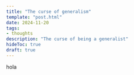 ```yaml
---
title: "The curse of generalism"
template: "post.html"
date: 2024-11-20
tags:
- thoughts
description: "The curse of being a generalist"
hideToc: true
draft: true
---
```


hola

<!-- It was a substitute teacher who first asked me the question in front of a group of my peers. I was in the 6th grade at the time, and I vividly remember the time-honored question being lobbed at me:

> _What do you want to be when you grow up?_

I can still feel that first sting of being "put on the spot"—a sensation I would come to know intimately in the years ahead.
I was in the 6th grade, and for some reason, the moment felt like a big deal - like I _had_ to make a decision then and there, and my life story would proceed in a linear fashion after that.  In that moment, it felt as though the universe had compressed itself into a single point of decision, as if my entire future hung upon the next words to leave my mouth.

"A computer engineer", I blurted out.

---

I had always been a tinkerer - breaking things that my dad bought to extract magnets and poking holes in bottle caps to make rubber-band-driven cars, trying to find that tweak that would make them go faster. Oh, and did I tell you ?- I was also a chemical engineer .. of sorts - making concoctions out of an assortment of weeds and leaves I fould lying around the compound of my grandma's shed, which also double-timed as my "lab". The buffaloes, nothing to do, watched my experiments with their characteristic stoic patience. Sometimes I wonder what tales they would tell of that time—would they speak of a future scientist in the making, or simply chuckle at yet another child trying to cure cancer with a mortar and pestle full of leaves?

But it was computers that truly captured my imagination. While my sisters' other textbooks gathered dust, their computer science books became my gateway to a world of perfect logic. In that realm, I found something precious: certainty. While the real world swirled with incomprehensible complexities, computers offered clarity. They did exactly what you told them to do—no more, no less. In their imperative directness, I found something approaching divinity: the power to create, to animate, to bring ideas to life one keystroke at a time.

---

After I was done with my school, I joined a prestigious high school in the capital, some 300 kilometers away from where I was born. My family moved temporarily, leaving behind our home for 2 years until I could be done with high school. Looking back, I realize how big of a deal that was, although it felt like something every family did. High school curriculum presented two choices - Maths+CS or Biology. Swept along by societal (and partially my family's) expectations, I chose the latter. Also -  maths scared me for no reason at all. Don't get me wrong - I was not _bad_ at maths - I would understand the concepts just fine. It was always the execution that went wrong. A missed minus here, a forgotten number there, and lo and behold! 10 points off.

Biology, on the other hand, flowed naturally, perhaps because my sisters' endless recitations had planted those seeds years before. I excelled, graduating with a gold medal at the top of my class. Once again, I faced that eternal question: What did I want to be?

And somehow, across the years, that sixth-grader's impulsive answer still rang true.

---

Dear reader, this, is where the story begins.

I joined Pulchowk Campus, with a rank of 172 out of some 15,000 kids that appeared for the entrance examination. I vividly remember being sad the day the results came out - I got into the top engineering school but I would not get a scholarship if I wanted to pursue Computer Engineering. Everything else was okay. This stung. Begrudgingly, I chose Computer Engineering, even if my parents had to pay for my education. I felt a need to somehow "prove" myself to myself -- affirm that I was good enough to be studying amidst these smart kids (many of whom would later come to shape the person I am now in life, and become very close friends) and justify my parents spending some ~$3000 for 4 years' of my education (remember, the PCI in Nepal was ~800 USD at the time). I learned things at a breakneck speed, doing everything. I built neural networks from scratch, after being inspired by a friend who made a RL game-playing bot. I learned how to make android apps (and one got acquired!). I learned how to make javascript talk to a backend, made websites, wrote a high-altitude balloon payload on a Arduino board, sent it to Mexico, etc. Basically I did everything there was to do. And then some more. And as you can expect, my grades tanked.

I realized if I wanted to go to grad school, this would not hold. Then came this swivel in my life -- I can only term it as such -- where I _totally_ stopped doing anything. At all. Period. It was not like I was studying all the time - I was not doing _anything_. I used to fill my empty days with programming or learning new stuff, but even that died out. Somehow, I felt like I no longer had that spark in me to do anything. I would pick some project up, and after a while feel like "what's the point?" 

I had zero soft skills - outside of my close friend circle and people I knew, I could barely initiate a conversation or keep one going, and I somehow felt like I knew everything there was to know about computers (and oh boy was I wrong). This profound realization (stupidity) led me to decide - "I'm leaving CS forever, and going to do some people business". Don't get me wrong - I do not mean .. ahem .. trafficking. Just more soft-skills-heavy-trade. While the world was reeling in the agony of COVID-19, an opportunity presented itself. A "Presales Engineering" position at Logpoint, one of the _top_ tech companies in Nepal. The stars had aligned. The universe had spoken. Your boy would become a tux-wearing-party-going-hands-shaking-product-selling presales engineer. Except the reality was so far detached from that (I went to exactly _one_ "presales" event in my career).

I joined the Presales team in September of 2020. The team was super good, and I feel like Basu dai left a lasting impression on me of what a "Manager" is supposed to be like. The rest of the team was very good to me, and we got along very well. Unlike my expectations, Presales engineering was much more about showcasing the product capabilities and molding it into the shape and size that fits the customers' expectations. This meant _using_ Logpoint, not _developing_ or _selling_ it. Most of my time was spent trying to debug setup issues (decode base64, read logs, etc.) and write regex. A whole lot of regex. Somehow people came to me asking help with regexes (which, I later realized, was not because I was good at it - it was because no-one else wanted to do it, and praising my regex-fu would make me do it - gullible much?) and I helped them. Life was chugging along. But something was just not right.

I was in a rut.

I had choices I could make to get out of it. And after a brief talk with Basu dai, I decided to transfer to the Support and Solutions department at Logpoint. -->
